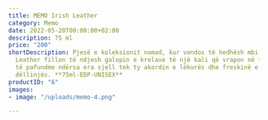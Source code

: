 ```yaml
---
title: MEMO Irish Leather
category: Memo
date: 2022-05-20T00:00:00+02:00
description: 75 ml
price: "200"
shortDescription: Pjesë e koleksionit nomad, kur vendos të hedhësh mbi lëkurë Irish
  Leather fillon të ndjesh galopin e krelave të një kali që vrapon në fushat e gjelbëra
  të pafundme ndërsa era sjell tek ty akordin e lëkurës dhe freskinë e kokrrave të
  dëllinjës. **75ml-EDP-UNISEX**
productID: "6"
images:
- image: "/uploads/memo-4.png"

---
```

